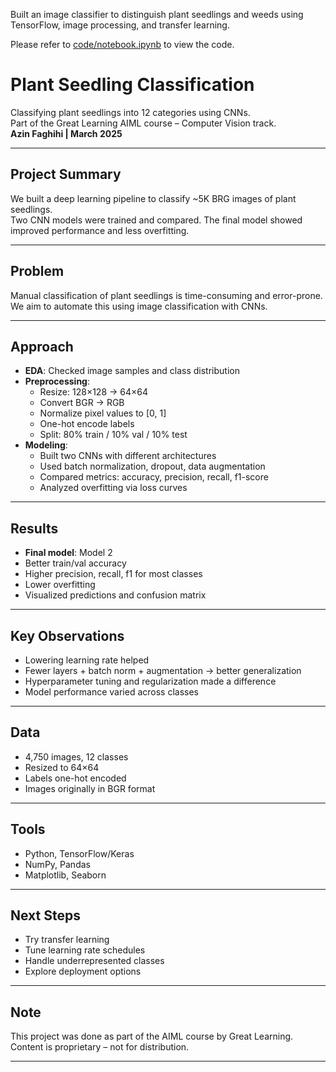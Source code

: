 Built an image classifier to distinguish plant seedlings and weeds using TensorFlow, image processing, and transfer learning.

Please refer to [code/notebook.ipynb](code/notebook.ipynb) to view the code.

# Plant Seedling Classification

Classifying plant seedlings into 12 categories using CNNs.  
Part of the Great Learning AIML course – Computer Vision track.  
**Azin Faghihi | March 2025**

---

## Project Summary

We built a deep learning pipeline to classify ~5K BRG images of plant seedlings.  
Two CNN models were trained and compared. The final model showed improved performance and less overfitting.

---

## Problem

Manual classification of plant seedlings is time-consuming and error-prone.  
We aim to automate this using image classification with CNNs.

---

## Approach

- **EDA**: Checked image samples and class distribution  
- **Preprocessing**:  
  - Resize: 128×128 → 64×64  
  - Convert BGR → RGB  
  - Normalize pixel values to [0, 1]  
  - One-hot encode labels  
  - Split: 80% train / 10% val / 10% test  
- **Modeling**:  
  - Built two CNNs with different architectures  
  - Used batch normalization, dropout, data augmentation  
  - Compared metrics: accuracy, precision, recall, f1-score  
  - Analyzed overfitting via loss curves  

---

## Results

- **Final model**: Model 2  
- Better train/val accuracy  
- Higher precision, recall, f1 for most classes  
- Lower overfitting  
- Visualized predictions and confusion matrix

---

## Key Observations

- Lowering learning rate helped  
- Fewer layers + batch norm + augmentation → better generalization  
- Hyperparameter tuning and regularization made a difference  
- Model performance varied across classes

---

## Data

- 4,750 images, 12 classes  
- Resized to 64×64  
- Labels one-hot encoded  
- Images originally in BGR format

---

## Tools

- Python, TensorFlow/Keras  
- NumPy, Pandas  
- Matplotlib, Seaborn

---

## Next Steps

- Try transfer learning  
- Tune learning rate schedules  
- Handle underrepresented classes  
- Explore deployment options

---

## Note

This project was done as part of the AIML course by Great Learning.  
Content is proprietary – not for distribution.

---

